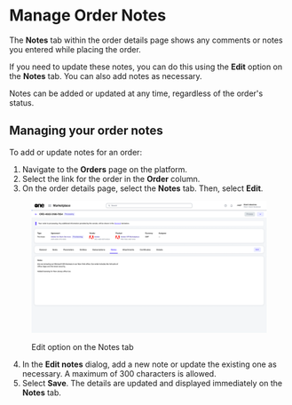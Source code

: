 # Manage Order Notes

The **Notes** tab within the order details page shows any comments or notes you entered while placing the order.

If you need to update these notes, you can do this using the **Edit** option on the **Notes** tab. You can also add notes as necessary.

Notes can be added or updated at any time, regardless of the order's status.

## Managing your order notes

To add or update notes for an order:

1. Navigate to the **Orders** page on the platform.
2. Select the link for the order in the **Order** column.&#x20;
3. On the order details page, select the **Notes** tab. Then, select **Edit**.&#x20;

<figure><img src="../../../.gitbook/assets/image (951).png" alt=""><figcaption><p>Edit option on the Notes tab</p></figcaption></figure>

4. In the **Edit notes** dialog, add a new note or update the existing one as necessary. A maximum of 300 characters is allowed.
5. Select **Save**. The details are updated and displayed immediately on the **Notes** tab.
